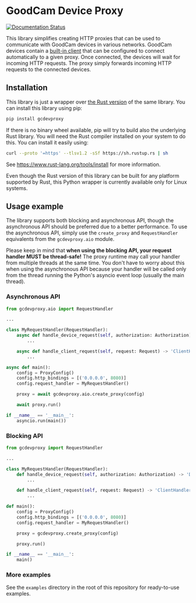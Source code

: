 # GoodCam Device Proxy

[![Documentation Status](https://readthedocs.org/projects/gcdevproxy-py/badge/?version=latest)](https://gcdevproxy-py.readthedocs.io/en/latest/?badge=latest)

This library simplifies creating HTTP proxies that can be used to communicate
with GoodCam devices in various networks. GoodCam devices contain a
[built-in client](https://goodcam.github.io/goodcam-api/#tag/cloud) that
can be configured to connect automatically to a given proxy. Once
connected, the devices will wait for incoming HTTP requests. The proxy
simply forwards incoming HTTP requests to the connected devices.

## Installation

This library is just a wrapper over
[the Rust version](https://github.com/GoodCam/device-proxy-lib) of the same
library. You can install this library using pip:

```bash
pip install gcdevproxy
```

If there is no binary wheel available, pip will try to build also the
underlying Rust library. You will need the Rust compiler installed on your
system to do this. You can install it easily using:

```bash
curl --proto '=https' --tlsv1.2 -sSf https://sh.rustup.rs | sh
```

See https://www.rust-lang.org/tools/install for more information.

Even though the Rust version of this library can be built for any platform
supported by Rust, this Python wrapper is currently available only for Linux
systems.

## Usage example

The library supports both blocking and asynchronous API, though the
asynchronous API should be preferred due to a better performance. To use the
asynchronous API, simply use the `create_proxy` and `RequestHandler`
equivalents from the `gcdevproxy.aio` module.

Please keep in mind that **when using the blocking API, your request handler
MUST be thread-safe!** The proxy runtime may call your handler from multiple
threads at the same time. You don't have to worry about this when using the
asynchronous API because your handler will be called only from the thread
running the Python's asyncio event loop (usually the main thread).

### Asynchronous API

```python
from gcdevproxy.aio import RequestHandler

...

class MyRequestHandler(RequestHandler):
    async def handle_device_request(self, authorization: Authorization) -> 'DeviceHandlerResult':
        ...

    async def handle_client_request(self, request: Request) -> 'ClientHandlerResult':
        ...

async def main():
    config = ProxyConfig()
    config.http_bindings = [('0.0.0.0', 8080)]
    config.request_handler = MyRequestHandler()

    proxy = await gcdevproxy.aio.create_proxy(config)

    await proxy.run()

if __name__ == '__main__':
    asyncio.run(main())
```

### Blocking API

```python
from gcdevproxy import RequestHandler

...

class MyRequestHandler(RequestHandler):
    def handle_device_request(self, authorization: Authorization) -> 'DeviceHandlerResult':
        ...

    def handle_client_request(self, request: Request) -> 'ClientHandlerResult':
        ...

def main():
    config = ProxyConfig()
    config.http_bindings = [('0.0.0.0', 8080)]
    config.request_handler = MyRequestHandler()

    proxy = gcdevproxy.create_proxy(config)

    proxy.run()

if __name__ == '__main__':
    main()
```

### More examples

See the `examples` directory in the root of this repository for ready-to-use
examples.

